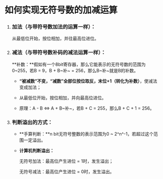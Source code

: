 # 如何实现无符号数的加减运算

1. ### 加法（与带符号数加法的运算一样）：

   从最低位开始，按位相加，并往最高位进位。

   

2. ### 减法（与带符号数补码的减法运算一样）：

   **补数：**假如有一个8bit寄存器，那么它能表示的无符号数的范围为0~255，若B = 9，B + B~补~ = 256，那么B~补~就是B的补数。

   - **“被减数”**不变，**“减数”**全部位按位取反，末位+1**（转化为补数）**，使减法变成加法；

   - 从最低位开始，按位相加，并向最高位进位。

   - 原理：A - B <=> A + B~补~，若B + C = 255，那么B + C + 1 = 256。

     

3. ### 判断溢出的方式：

   - **手算判断：**n bit无符号整数的表示范围为0 ~ 2^n^-1，若超过这个范围一定溢出。

   - **计算机判断溢出：**

     无符号加法：最高位产生进位 = 1时，发生溢出；

     无符号减法：最高位产生进位 = 0时，发生溢出。

   
